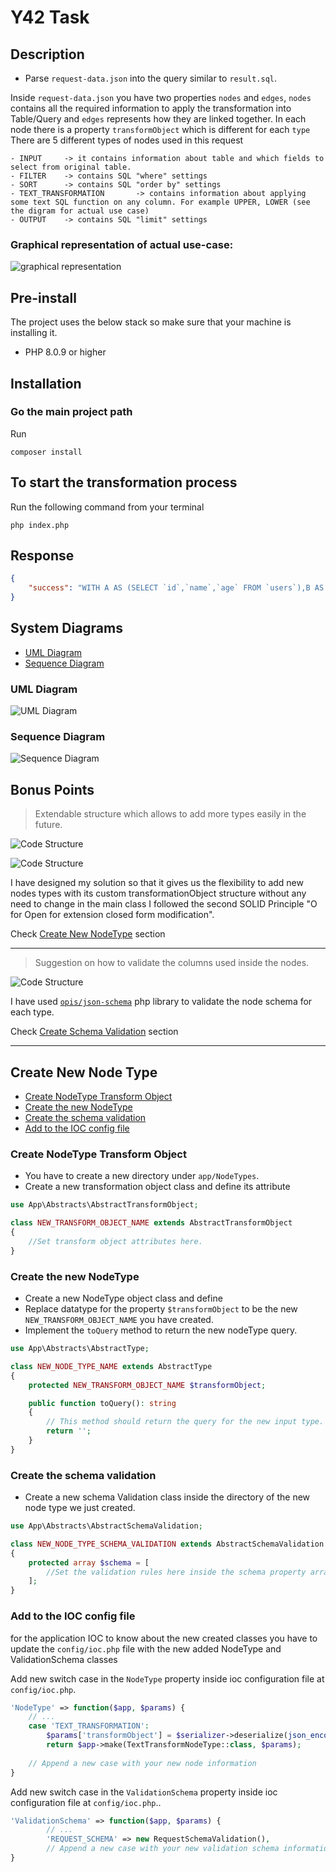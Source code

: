 # Y42 Task
## Description
- Parse `request-data.json` into the query similar to `result.sql`.

Inside `request-data.json` you have two properties `nodes` and `edges`, `nodes` contains all the required information to apply the transformation into Table/Query and `edges` represents how they are linked together. In each node there is a property `transformObject` which is different for each `type`
There are 5 different types of nodes used in this request

	- INPUT		-> it contains information about table and which fields to select from original table. 
	- FILTER	-> contains SQL "where" settings 
	- SORT		-> contains SQL "order by" settings 
	- TEXT_TRANSFORMATION	    -> contains information about applying some text SQL function on any column. For example UPPER, LOWER (see the digram for actual use case)
	- OUTPUT	-> contains SQL "limit" settings
### Graphical representation of actual use-case:
![graphical representation](https://github.com/goes-funky/modeling-test/blob/master/graphical-representation.png?raw=true)
## Pre-install
The project uses the below stack so make sure that your machine is installing it.
* PHP 8.0.9 or higher

## Installation
### Go the main project path
Run
```
composer install
```

## To start the transformation process
Run the following command from your terminal
```
php index.php
```

## Response
```json
{
    "success": "WITH A AS (SELECT `id`,`name`,`age` FROM `users`),B AS (SELECT `id`, `name`, `age` FROM A WHERE age > 18),C AS (SELECT `id`, `name`, `age` FROM B ORDER BY `age` ASC, `name` DESC),D AS (SELECT `id`, UPPER(`name`) as `name`, `age` FROM `C`),E AS (SELECT `id`, `name`, `age` FROM `D` LIMIT 100 OFFSET 0) SELECT * from E"
}
```
## System Diagrams
- [UML Diagram](#uml-diagram)
- [Sequence Diagram](#sequence-diagram)
### UML Diagram
![UML Diagram](images/diagram.png?raw=true)

### Sequence Diagram
![Sequence Diagram](images/sequence-diagram.png?raw=true)

## Bonus Points
> Extendable structure which allows to add more types easily in the future.

![Code Structure](images/nodes.png?raw=true)

![Code Structure](images/transformationObject.png?raw=true)

I have designed my solution so that it gives us the flexibility to add new nodes types with its custom transformationObject structure without any need to change in the main class
I followed the second SOLID Principle "O for Open for extension closed form modification".

Check [Create New NodeType](#create-new-node-type) section

----
> Suggestion on how to validate the columns used inside the nodes.

![Code Structure](images/schemaValidation.png?raw=true)

I have used [`opis/json-schema`](https://opis.io/json-schema/) php library to validate the node schema for each type.

Check [Create Schema Validation](#create-the-schema-validation) section

----

## Create New Node Type
- [Create NodeType Transform Object](#create-nodetype-transform-object)
- [Create the new NodeType](#create-the-new-nodetype)
- [Create the schema validation](#create-the-schema-validation)
- [Add to the IOC config file](#add-to-the-ioc-config-file)
### Create NodeType Transform Object
* You have to create a new directory under `app/NodeTypes`.
* Create a new transformation object class and define its attribute
```php
use App\Abstracts\AbstractTransformObject;

class NEW_TRANSFORM_OBJECT_NAME extends AbstractTransformObject
{
    //Set transform object attributes here.
}
```
### Create the new NodeType
* Create a new NodeType object class and define
* Replace datatype for the property `$transformObject` to be the new `NEW_TRANSFORM_OBJECT_NAME` you have created.
* Implement the `toQuery` method to return the new nodeType query.
 
```php
use App\Abstracts\AbstractType;

class NEW_NODE_TYPE_NAME extends AbstractType
{
    protected NEW_TRANSFORM_OBJECT_NAME $transformObject;

    public function toQuery(): string
    {
        // This method should return the query for the new input type.
        return '';
    }
}
```

### Create the schema validation
* Create a new schema Validation class inside the directory of the new node type we just created.
```php
use App\Abstracts\AbstractSchemaValidation;

class NEW_NODE_TYPE_SCHEMA_VALIDATION extends AbstractSchemaValidation
{
    protected array $schema = [
        //Set the validation rules here inside the schema property array.
    ];
}
```

### Add to the IOC config file
for the application IOC to know about the new created classes you have to update the `config/ioc.php` file with the new added NodeType and ValidationSchema classes

Add new switch case in the `NodeType` property inside ioc configuration file at `config/ioc.php`.
```php
'NodeType' => function($app, $params) {
    // ...
    case 'TEXT_TRANSFORMATION':
        $params['transformObject'] = $serializer->deserialize(json_encode(['items' => $transformObject]), TextTransformationTransformObjectCollection::class, 'json');
        return $app->make(TextTransformNodeType::class, $params);
    
    // Append a new case with your new node information
}
```
Add new switch case in the `ValidationSchema` property inside ioc configuration file at `config/ioc.php`..
```php
'ValidationSchema' => function($app, $params) {    
        // ...
        'REQUEST_SCHEMA' => new RequestSchemaValidation(),            
        // Append a new case with your new validation schema information
}
```